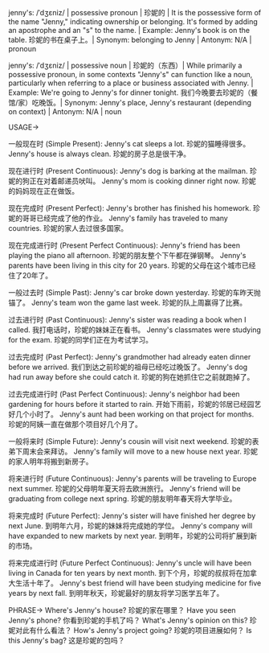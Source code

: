 jenny's: /ˈdʒɛniz/ | possessive pronoun | 珍妮的 |  It is the possessive form of the name "Jenny," indicating ownership or belonging.  It's formed by adding an apostrophe and an "s" to the name. | Example: Jenny's book is on the table. 珍妮的书在桌子上。| Synonym: belonging to Jenny | Antonym: N/A |  pronoun

jenny's: /ˈdʒɛniz/ | possessive noun | 珍妮的（东西）| While primarily a possessive pronoun, in some contexts "Jenny's" can function like a noun, particularly when referring to a place or business associated with Jenny.  | Example: We're going to Jenny's for dinner tonight. 我们今晚要去珍妮的（餐馆/家）吃晚饭。| Synonym: Jenny's place, Jenny's restaurant (depending on context) | Antonym: N/A | noun


USAGE->

一般现在时 (Simple Present):
Jenny's cat sleeps a lot. 珍妮的猫睡得很多。
Jenny's house is always clean. 珍妮的房子总是很干净。

现在进行时 (Present Continuous):
Jenny's dog is barking at the mailman. 珍妮的狗正在对着邮递员吠叫。
Jenny's mom is cooking dinner right now. 珍妮的妈妈现在正在做饭。

现在完成时 (Present Perfect):
Jenny's brother has finished his homework. 珍妮的哥哥已经完成了他的作业。
Jenny's family has traveled to many countries. 珍妮的家人去过很多国家。

现在完成进行时 (Present Perfect Continuous):
Jenny's friend has been playing the piano all afternoon. 珍妮的朋友整个下午都在弹钢琴。
Jenny's parents have been living in this city for 20 years. 珍妮的父母在这个城市已经住了20年了。

一般过去时 (Simple Past):
Jenny's car broke down yesterday. 珍妮的车昨天抛锚了。
Jenny's team won the game last week. 珍妮的队上周赢得了比赛。

过去进行时 (Past Continuous):
Jenny's sister was reading a book when I called. 我打电话时，珍妮的妹妹正在看书。
Jenny's classmates were studying for the exam. 珍妮的同学们正在为考试学习。

过去完成时 (Past Perfect):
Jenny's grandmother had already eaten dinner before we arrived. 我们到达之前珍妮的祖母已经吃过晚饭了。
Jenny's dog had run away before she could catch it. 珍妮的狗在她抓住它之前就跑掉了。

过去完成进行时 (Past Perfect Continuous):
Jenny's neighbor had been gardening for hours before it started to rain. 开始下雨前，珍妮的邻居已经园艺好几个小时了。
Jenny's aunt had been working on that project for months. 珍妮的阿姨一直在做那个项目好几个月了。

一般将来时 (Simple Future):
Jenny's cousin will visit next weekend. 珍妮的表弟下周末会来拜访。
Jenny's family will move to a new house next year. 珍妮的家人明年将搬到新房子。

将来进行时 (Future Continuous):
Jenny's parents will be traveling to Europe next summer. 珍妮的父母明年夏天将去欧洲旅行。
Jenny's friend will be graduating from college next spring. 珍妮的朋友明年春天将大学毕业。

将来完成时 (Future Perfect):
Jenny's sister will have finished her degree by next June. 到明年六月，珍妮的妹妹将完成她的学位。
Jenny's company will have expanded to new markets by next year. 到明年，珍妮的公司将扩展到新的市场。


将来完成进行时 (Future Perfect Continuous):
Jenny's uncle will have been living in Canada for ten years by next month. 到下个月，珍妮的叔叔将在加拿大生活十年了。
Jenny's best friend will have been studying medicine for five years by next fall. 到明年秋天，珍妮最好的朋友将学习医学五年了。


PHRASE->
Where's Jenny's house? 珍妮的家在哪里？
Have you seen Jenny's phone? 你看到珍妮的手机了吗？
What's Jenny's opinion on this? 珍妮对此有什么看法？
How's Jenny's project going? 珍妮的项目进展如何？
Is this Jenny's bag? 这是珍妮的包吗？


